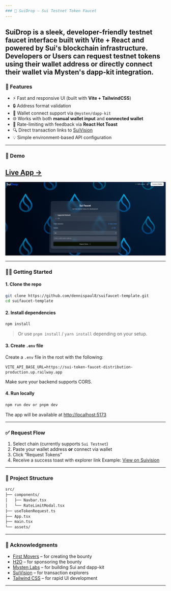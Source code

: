 ```yaml
---
### 🌊 SuiDrop – Sui Testnet Token Faucet
---
```

SuiDrop is a sleek, developer-friendly testnet faucet interface built with **Vite + React** and powered by **Sui's blockchain infrastructure**. Developers or Users can request testnet tokens using their wallet address or directly connect their wallet via Mysten's dapp-kit integration.
---

### 🚀 Features

- ⚡ Fast and responsive UI (built with **Vite + TailwindCSS**)
- 🔒 Address format validation
- 🔗 Wallet connect support via `@mysten/dapp-kit`
- 🌐 Works with both **manual wallet input** and **connected wallet**
- 🚫 Rate-limiting with feedback via **React Hot Toast**
- 🔍 Direct transaction links to [SuiVision](https://suivision.xyz/)
- 💡 Simple environment-based API configuration

---

### 📸 Demo

## [Live App →](https://suifaucet-template.vercel.app)


![preview](./screenshot.png)

---

### 🧑‍💻 Getting Started

#### 1. Clone the repo

```bash
git clone https://github.com/dennispaul8/suifaucet-template.git
cd suifaucet-template
```

#### 2. Install dependencies

```bash
npm install
```

> Or use `pnpm install` / `yarn install` depending on your setup.

#### 3. Create `.env` file

Create a `.env` file in the root with the following:

```env
VITE_API_BASE_URL=https://sui-token-faucet-distribution-production.up.railway.app
```

Make sure your backend supports CORS.

#### 4. Run locally

```bash
npm run dev or pnpm dev
```

The app will be available at [http://localhost:5173](http://localhost:5173)

---

### ✅ Request Flow

1. Select chain (currently supports `Sui Testnet`)
2. Paste your wallet address **or** connect via wallet
3. Click “Request Tokens”
4. Receive a success toast with explorer link
   Example: [View on Suivision](https://suivision.xyz/txblock/0x123...)

---

### 📁 Project Structure

```bash
src/
├── components/
│   ├── Navbar.tsx
│   └── RateLimitModal.tsx
├── useTokenRequest.ts
├── App.tsx
├── main.tsx
└── assets/
```

---

### 🙌 Acknowledgments

- [First Movers](https://x.com/firstmovers_) – for creating the bounty
- [H2O](https://x.com/H2oNodes) – for sponsoring the bounty
- [Mysten Labs](https://mystenlabs.com/) – for building Sui and dapp-kit
- [SuiVision](https://suivision.xyz/) – for transaction explorers
- [Tailwind CSS](https://tailwindcss.com/) – for rapid UI development

---
